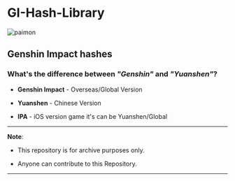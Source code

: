 # GI-Hash-Library

![paimon](https://upload-static.hoyoverse.com/payment-center/2020/08/07/0ff079b16fe6f9dfbf4eeb6e88a760b6_3134491283013841501.png)

## Genshin Impact hashes

### What's the difference between _"Genshin"_ and _"Yuanshen"_?

* **Genshin Impact** - Overseas/Global Version

* **Yuanshen** - Chinese Version

* **IPA** - iOS version game it's can be Yuanshen/Global

---

**Note**:

* This repository is for archive purposes only.

* Anyone can contribute to this Repository.

---
